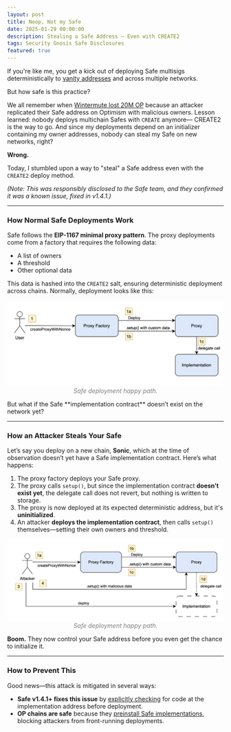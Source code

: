 ```yaml
---
layout: post
title: Noop, Not my Safe
date: 2025-01-29 00:00:00
description: Stealing a Safe Address — Even with CREATE2
tags: Security Gnosis Safe Disclosures
featured: true
---
```


If you're like me, you get a kick out of deploying Safe multisigs deterministically to [vanity addresses](https://etherscan.io/address/0xC001d00d425Fa92C4F840baA8f1e0c27c4297a0B) and across multiple networks.

But how safe is this practice?

We all remember when [Wintermute lost 20M OP](https://banteg.mirror.xyz/iZAsBNL3j_5NIAY2Erav1r7Q4ecc7SC76AfMjyScs34) because an attacker replicated their Safe address on Optimism with malicious owners. Lesson learned: nobody deploys multichain Safes with `CREATE` anymore— CREATE2 is the way to go. And since my deployments depend on an initializer containing my owner addresses, nobody can steal my Safe on new networks, right?

**Wrong.**

Today, I stumbled upon a way to "steal" a Safe address even with the `CREATE2` deploy method.

_(Note: This was responsibly disclosed to the Safe team, and they confirmed it was a known issue, fixed in v1.4.1.)_

---

### **How Normal Safe Deployments Work**

Safe follows the **EIP-1167 minimal proxy pattern**. The proxy deployments come from a factory that requires the following data:

- A list of owners
- A threshold
- Other optional data

This data is hashed into the `CREATE2` salt, ensuring deterministic deployment across chains. Normally, deployment looks like this:

<p align="center" >
    <img src="/assets/img/safe_deploy1.png" alt="Alt text" width="650"/>
    <em style="color: #808080;"><br/>
        Safe deployment happy path.
    </em>
</p>
But what if the Safe **implementation contract** doesn’t exist on the network yet?

---

### **How an Attacker Steals Your Safe**

Let’s say you deploy on a new chain, **Sonic**, which at the time of observation doesn’t yet have a Safe implementation contract. Here’s what happens:

1. The proxy factory deploys your Safe proxy.
2. The proxy calls `setup()`, but since the implementation contract **doesn’t exist yet**, the delegate call does not revert, but nothing is written to storage.
3. The proxy is now deployed at its expected deterministic address, but it's **uninitialized**.
4. An attacker **deploys the implementation contract**, then calls `setup()` themselves—setting their own owners and threshold.

<p align="center" >
    <img src="/assets/img/safe_deploy2.png" alt="Alt text" width="650"/>
    <em style="color: #808080;"><br/>
        Safe deployment happy path.
    </em>
</p>

**Boom.** They now control your Safe address before you even get the chance to initialize it.

---

### **How to Prevent This**

Good news—this attack is mitigated in several ways:

- **Safe v1.4.1+ fixes this issue** by [explicitly checking](https://github.com/safe-global/safe-smart-account/blob/v1.4.1/contracts/proxies/SafeProxyFactory.sol#L27) for code at the implementation address before deployment.
- **OP chains are safe** because they [preinstall Safe implementations](https://docs.optimism.io/builders/chain-operators/features/preinstalls), blocking attackers from front-running deployments.
